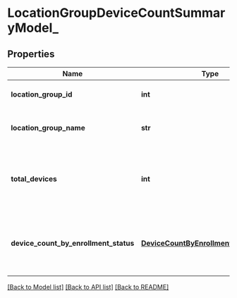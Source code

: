 # LocationGroupDeviceCountSummaryModel_

## Properties
Name | Type | Description | Notes
------------ | ------------- | ------------- | -------------
**location_group_id** | **int** | Gets or sets Location Group Id. | [optional] 
**location_group_name** | **str** | Gets or sets Location Group Name. | [optional] 
**total_devices** | **int** | Gets or sets the Total device count for this Location Group. | [optional] 
**device_count_by_enrollment_status** | [**DeviceCountByEnrollmentStatusModel_**](DeviceCountByEnrollmentStatusModel_.md) | Gets or sets the Device Count Breakup for this Location Group. | [optional] 

[[Back to Model list]](../README.md#documentation-for-models) [[Back to API list]](../README.md#documentation-for-api-endpoints) [[Back to README]](../README.md)


